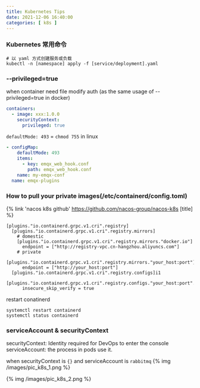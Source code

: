 ```yaml
---
title: Kubernetes Tips
date: 2021-12-06 16:40:00
categories: [ k8s ]
---
```


### Kubernetes 常用命令

```shell
# 以 yaml 方式创建服务或负载
kubectl -n [namespace] apply -f [service/deployment].yaml
```

### --privileged=true

when container need file modify auth (as the same usage of --privileged=true in docker)

```yaml
containers:
  - image: xxx:1.0.0
    securityContext:
      privileged: true
```

`defaultMode: 493` = `chmod 755` in linux

```yaml
- configMap:
    defaultMode: 493
    items:
      - key: emqx_web_hook.conf
        path: emqx_web_hook.conf
    name: my-emqx-conf
  name: emqx-plugins
```

### How to pull your private images(/etc/containerd/config.toml)

{% link 'nacos k8s github' https://github.com/nacos-group/nacos-k8s [title] %}

```
[plugins."io.containerd.grpc.v1.cri".registry]
  [plugins."io.containerd.grpc.v1.cri".registry.mirrors]
    # domestic
    [plugins."io.containerd.grpc.v1.cri".registry.mirrors."docker.io"]
      endpoint = ["http://registry-vpc.cn-hangzhou.aliyuncs.com"]
    # private
    [plugins."io.containerd.grpc.v1.cri".registry.mirrors."your_host:port"]
      endpoint = ["http://your_host:port"]
  [plugins."io.containerd.grpc.v1.cri".registry.configs]i1
    [plugins."io.containerd.grpc.v1.cri".registry.configs."your_host:port".tls]
      insecure_skip_verify = true
```

restart conatinerd

```shell
systemctl restart containerd
systemctl status containerd

```

### serviceAccount & securityContext

securityContext: Identity required for DevOps to enter the console
serviceAccount: the process in pods use it.

when securityContext is `{}` and serviceAccount is `rabbitmq`
{% img /images/pic_k8s_1.png %}

{% img /images/pic_k8s_2.png %}